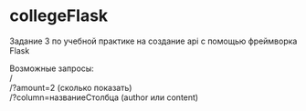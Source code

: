 # collegeFlask
Задание 3 по учебной практике на создание api с помощью фреймворка Flask
<br>

Возможные запросы:<br>
/<br>
/?amount=2 (сколько показать)<br>
/?column=названиеCтолбца (author или content)<br>

